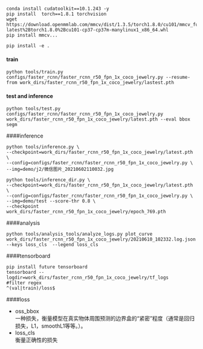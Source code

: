 ```shell
conda install cudatoolkit==10.1.243 -y
pip install  torch==1.8.1 torchvision
wget https://download.openmmlab.com/mmcv/dist/1.3.5/torch1.8.0/cu101/mmcv_full-latest%2Btorch1.8.0%2Bcu101-cp37-cp37m-manylinux1_x86_64.whl
pip install mmcv...

pip install -e .
```

#### train
```shell
python tools/train.py configs/faster_rcnn/faster_rcnn_r50_fpn_1x_coco_jewelry.py --resume-from work_dirs/faster_rcnn_r50_fpn_1x_coco_jewelry/lastest.pth
```
#### test and inference
```shell
python tools/test.py configs/faster_rcnn/faster_rcnn_r50_fpn_1x_coco_jewelry.py work_dirs/faster_rcnn_r50_fpn_1x_coco_jewelry/latest.pth --eval bbox segm
```
####inference
```shell
python tools/inference.py \
--checkpoint=work_dirs/faster_rcnn_r50_fpn_1x_coco_jewelry/latest.pth \
--config=configs/faster_rcnn/faster_rcnn_r50_fpn_1x_coco_jewelry.py \
--img=demo/j2/微信图片_20210602110032.jpg
```
```shell
python tools/inference_dir.py \
--checkpoint=work_dirs/faster_rcnn_r50_fpn_1x_coco_jewelry/latest.pth \
--config=configs/faster_rcnn/faster_rcnn_r50_fpn_1x_coco_jewelry.py \
--img=demo/test --score-thr 0.8 \
--checkpoint work_dirs/faster_rcnn_r50_fpn_1x_coco_jewelry/epoch_769.pth 

```

####analysis
```shell
python tools/analysis_tools/analyze_logs.py plot_curve work_dirs/faster_rcnn_r50_fpn_1x_coco_jewelry/20210610_102332.log.json --keys loss_cls  --legend loss_cls
```

####tensorboard
```shell
pip install future tensorboard
tensorboard --logdir=work_dirs/faster_rcnn_r50_fpn_1x_coco_jewelry/tf_logs
#filter regex
^(val|train)/loss$
```

####loss
- oss_bbox    
一种损失，衡量模型在真实物体周围预测的边界盒的“紧密”程度（通常是回归损失，L1，smoothL1等等。）。 
- loss_cls    
衡量正确性的损失
